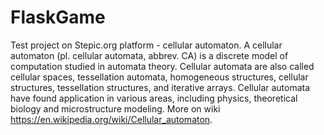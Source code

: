 # FlaskGame
Test project on Stepic.org platform - cellular automaton. A cellular automaton (pl. cellular automata, abbrev. CA) 
is a discrete model of computation studied in automata theory. Cellular 
automata are also called cellular spaces, tessellation automata, homogeneous
structures, cellular structures, tessellation structures, and iterative 
arrays. Cellular automata have found application in various areas, including
physics, theoretical biology and microstructure modeling.
More on wiki https://en.wikipedia.org/wiki/Cellular_automaton.
